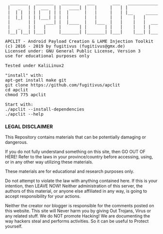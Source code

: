 <pre>
  _______   _______   _______   ___       ___   ____________ 
 |   _   | |  ___  | |   ____| |   |     |   | |            |
 |  | |  | | |   | | |  |      |   |     |   | |__     _____|
 |  |_|  | | |___| | |  |      |   |     |   |    |   |      
 |       | |    ___| |  |____  |   |___  |   |    |   |  ___ 
 |   _   | |   |     |       | |       | |   |    |   | |   |
 |__| |__| |___|     |_______| |_______| |___|    |___| |___|

APCLIT - Android Payload Creation & LAME Injection Toolkit
(c) 2016 - 2019 by fugitivus (fugitivus@gmx.de)
Licensed under: GNU General Public License, Version 3
use for educational purposes only

Tested under KaliLinux2

"install" with:
apt-get install make git
git clone https://github.com/fugitivus/apclit
cd apclit
chmod 775 apclit

Start with:
./apclit --install-dependencies
./apclit --help
</pre>

### LEGAL DISCLAIMER
This Repository contains materials that can be potentially damaging or dangerous.

If you do not fully understand something on this site, then GO OUT OF HERE! Refer to the laws in your province/country before accessing, using, or in any other way utilizing these materials.

These materials are for educational and research purposes only.

Do not attempt to violate the law with anything contained here. If this is your intention, then LEAVE NOW! Neither administration of this server, the authors of this material, or anyone else affiliated in any way, is going to accept responsibility for your actions.

Neither the creator nor blogger is responsible for the comments posted on this website. This site will Never harm you by giving Out Trojans, Virus or any related stuff. We do NOT promote Hacking! We are documenting the way hackers steal and performs activities. So it can be useful to Protect yourself.
